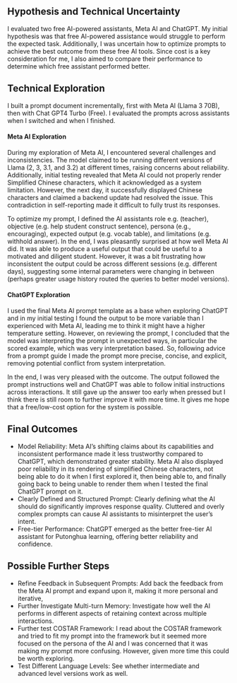 ## Hypothesis and Technical Uncertainty
I evaluated two free AI-powered assistants, Meta AI and ChatGPT. My initial hypothesis was that free AI-powered assistance would struggle to perform the expected task.
Additionally, I was uncertain how to optimize prompts to achieve the best outcome from these free AI tools. Since cost is a key consideration for me, I also aimed to compare their performance to determine which free assistant performed better.

## Technical Exploration
I built a prompt document incrementally, first with Meta Al (Llama 3 70B), then with Chat GPT4 Turbo (Free). I evaluated the prompts across assistants when I switched and when I finished.

#### Meta AI Exploration
During my exploration of Meta AI, I encountered several challenges and inconsistencies. The model claimed to be running different versions of Llama (2, 3, 3.1, and 3.2) at different times, raising concerns about reliability. Additionally, initial testing revealed that Meta AI could not properly render Simplified Chinese characters, which it acknowledged as a system limitation. However, the next day, it successfully displayed Chinese characters and claimed a backend update had resolved the issue. This contradiction in self-reporting made it difficult to fully trust its responses.

To optimize my prompt, I defined the AI assistants role e.g. (teacher), objective (e.g. help student construct sentence), persona (e.g., encouraging), expected output (e.g. vocab table), and limitations (e.g. withhold answer).
In the end, I was pleasantly surprised at how well Meta AI did. It was able to produce a useful output that could be useful to a motivated and diligent student. However, it was a bit frustrating how inconsistent the output could be across different sessions (e.g. different days), suggesting some internal parameters were changing in between (perhaps greater usage history routed the queries to better model versions).

#### ChatGPT Exploration
I used the final Meta AI prompt template as a base when exploring ChatGPT and in my initial testing I found the output to be more variable than I experienced with Meta AI, leading me to think it might have a higher temperature setting. However, on reviewing the prompt, I concluded that the model was interpreting the prompt in unexpected ways, in particular the scored example, which was very interpretation based. So, following advice from a prompt guide I made the prompt more precise, concise, and explicit, removing potential conflict from system interpretation.

In the end, I was very pleased with the outcome. The output followed the prompt instructions well and ChatGPT was able to follow initial instructions across interactions. It still gave up the answer too early when pressed but I think there is still room to further improve it with more time. It gives me hope that a free/low-cost option for the system is possible.

## Final Outcomes
- Model Reliability: Meta AI’s shifting claims about its capabilities and inconsistent performance made it less trustworthy compared to ChatGPT, which demonstrated greater stability.  Meta AI also displayed poor reliability in its rendering of simplified Chinese characters, not being able to do it when I first explored it, then being able to, and finally going back to being unable to render them when I tested the final ChatGPT prompt on it.
- Clearly Defined and Structured Prompt: Clearly defining what the AI should do significantly improves response quality. Cluttered and overly complex prompts can cause AI assistants to misinterpret the user’s intent.
- Free-tier Performance: ChatGPT emerged as the better free-tier AI assistant for Putonghua learning, offering better reliability and confidence.

## Possible Further Steps
- Refine Feedback in Subsequent Prompts: Add back the feedback from the Meta AI prompt and expand upon it, making it more personal and iterative,
- Further Investigate Multi-turn Memory: Investigate how well the AI performs in different aspects of retaining context across multiple interactions.
- Further test COSTAR Framework: I read about the COSTAR framework and tried to fit my prompt into the framework but it seemed more focused on the persona of the AI and I was concerned that it was making my prompt more confusing. However, given more time this could be worth exploring.
- Test Different Language Levels: See whether intermediate and advanced level versions work as well.
